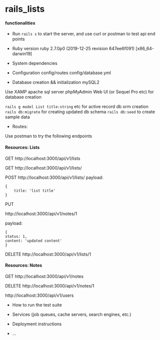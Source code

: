 # rails_lists

#### functionalities
* Run `rails s` to start the server, and use curl or postman to test api end points


* Ruby version
ruby 2.7.0p0 (2019-12-25 revision 647ee6f091) [x86_64-darwin19]
* System dependencies

* Configuration
config/routes
config/database.yml

* Database creation && initialization
mySQL2

Use XAMP apache sql server
phpMyAdmin Web UI (or Sequel Pro etc) for database creation

`rails g model List title:string` etc for active record db orm creation
`rails db:migrate` for creating updated db schema
`rails db:seed`  to create sample data


* Routes:
   
Use postman to try the following endpoints
#### Resources: Lists
GET
http://localhost:3000/api/v1/lists

GET
http://localhost:3000/api/v1/lists/<id>

POST 
http://localhost:3000/api/v1/lists/<id>
payload: 
```
{
    title: 'list title'
}
```
PUT

http://localhost:3000/api/v1/notes/1

payload: 
```
{
status: 1,
content: 'updated content'
}
```
DELETE
http://localhost:3000/api/v1/lists/1

#### Resources: Notes
GET
http://localhost:3000/api/v1/notes

DELETE http://localhost:3000/api/v1/notes/1



http://localhost:3000/api/v1/users




* How to run the test suite

* Services (job queues, cache servers, search engines, etc.)

* Deployment instructions

* ...


